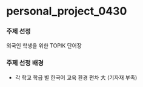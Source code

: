 # personal_project_0430

### 주제 선정
외국인 학생을 위한 TOPIK 단어장

### 주제 선정 배경
- 각 학교 학급 별 한국어 교육 환경 편차 大 (기자재 부족)
